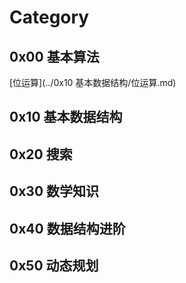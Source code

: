 # Category



## 0x00 基本算法

[位运算](../0x10 基本数据结构/位运算.md) 



## 0x10 基本数据结构

## 0x20 搜索

## 0x30 数学知识

## 0x40 数据结构进阶

## 0x50 动态规划